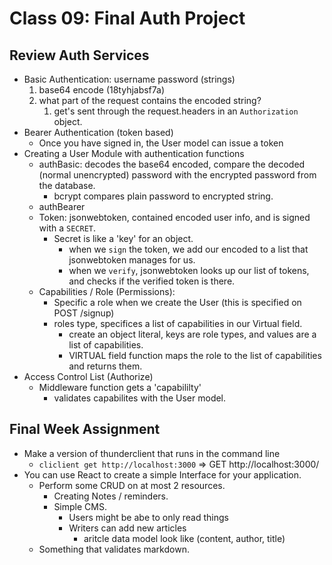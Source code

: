# Class 09: Final Auth Project

## Review Auth Services

* Basic Authentication: username password (strings)
  1. base64 encode (18tyhjabsf7a)
  2. what part of the request contains the encoded string?
     1. get's sent through the request.headers in an `Authorization` object.
* Bearer Authentication (token based)
  * Once you have signed in, the User model can issue a token
* Creating a User Module with authentication functions
  * authBasic: decodes the base64 encoded, compare the decoded (normal unencrypted) password with the encrypted password from the database.
    * bcrypt compares plain password to encrypted string.
  * authBearer
  * Token:  jsonwebtoken, contained encoded user info, and is signed with a `SECRET`.
    * Secret is like a 'key' for an object.
      * when we `sign` the token, we add our encoded to a list that jsonwebtoken manages for us.
      * when we `verify`, jsonwebtoken looks up our list of tokens, and checks if the verified token is there.
  * Capabilities / Role (Permissions):
    * Specific a role when we create the User (this is specified on POST /signup)
    * roles type, specifices a list of capabilities in our Virtual field.
      * create an object literal, keys are role types, and values are a list of capabilities.
      * VIRTUAL field function maps the role to the list of capabilities and returns them.
* Access Control List (Authorize)
  * Middleware function gets a 'capabililty'
    * validates capabilites with the User model.

## Final Week Assignment

* Make a version of thunderclient that runs in the command line
  * `cliclient get http://localhost:3000` => GET http://localhost:3000/
* You can use React to create a simple Interface for your application.
  * Perform some CRUD on at most 2 resources.
    * Creating Notes / reminders.
    * Simple CMS.
      * Users might be abe to only read things
      * Writers can add new articles
        * aritcle data model look like (content, author, title)
  * Something that validates markdown.
